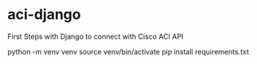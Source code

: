 # aci-django
First Steps with Django to connect with Cisco ACI API


python -m venv venv
source venv/bin/activate
pip install requirements.txt

